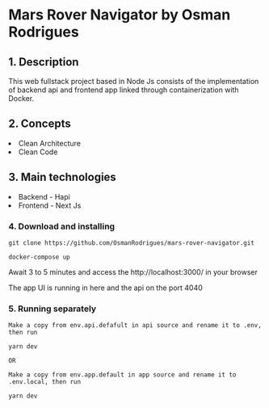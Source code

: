 # Mars Rover Navigator by Osman Rodrigues

## 1. Description

This web fullstack project based in Node Js consists of the implementation of backend api and frontend app linked through containerization with Docker. 

## 2. Concepts

<li>Clean Architecture</li>
<li>Clean Code</li>

## 3. Main technologies

<li>Backend - Hapi</li>
<li>Frontend - Next Js</li>


### 4. Download and installing

    git clone https://github.com/OsmanRodrigues/mars-rover-navigator.git

    docker-compose up

Await 3 to 5 minutes and access the http://localhost:3000/ in your browser

The app UI is running in here and the api on the port 4040

### 5. Running separately

    Make a copy from env.api.defafult in api source and rename it to .env, then run

    yarn dev
    
    OR
    
    Make a copy from env.app.default in app source and rename it to .env.local, then run

    yarn dev
